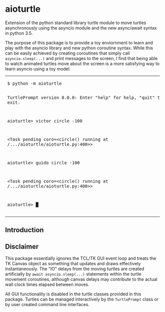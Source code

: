 # aioturtle

Extension of the python standard library turtle module
to move turtles asynchronously using the asyncio
module and the new async/await syntax in python 3.5.

The purpose of this package is to provide a toy enviornment
to learn and play with the asyncio library and new 
python coroutine syntax. While this can be easily achieved by
creating coroutines that simply call `asyncio.sleep(...)` and
print messages to the screen, I find that being able to watch
animated turtles move about the screen is a more satisfying
way to learn asyncio using a toy model.

<table><tr>
<td>
<pre>
$ python -m aioturtle

TurtlePrompt version 0.0.0: Enter "help"
for help, "quit" to exit.

aioturtle&gt; victor circle -100

&lt;Task pending coro=&lt;circle() running
at /.../aioturtle/aioturtle.py:400&gt;&gt;

aioturtle&gt; guido circle -100

&lt;Task pending coro=&lt;circle() running
at /.../aioturtle/aioturtle.py:400&gt;&gt;

aioturtle&gt; █
</pre>
</td>
<td>
<img src="docs/images/snapshot.png" alt="Example aioturtle session" />
</td>
</tr></table>

## Introduction

## Disclaimer

This package essentially ignores the TCL/TK GUI event loop and treats
the TK Canvas object as something that updates and draws effectively
instantaneously. The "IO" delays from the moving turtles are created
artificially by `await asyncio.sleep(...)` statements within the
turtle movement coroutines, although canvas delays may contribute to
the actual wall clock times elapsed between moves.

All GUI functionality is disabled in the turtle classes provided in
this package. Turtles can be managed interactively by the
`TurtlePrompt` class or by user created command line interfaces.
